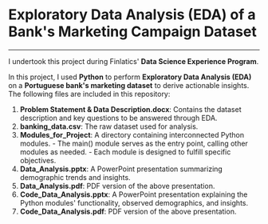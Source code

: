 # Exploratory Data Analysis (EDA) of a Bank's Marketing Campaign Dataset
---
I undertook this project during Finlatics' **Data Science Experience Program**.

In this project, I used **Python** to perform **Exploratory Data Analysis (EDA)** on a **Portuguese bank's marketing dataset** to derive actionable insights. The following files are included in this repository:

1. **Problem Statement & Data Description.docx**: Contains the dataset description and key questions to be answered through EDA.
2. **banking_data.csv**: The raw dataset used for analysis.
3. **Modules_for_Project**:   A directory containing interconnected Python modules.
                            - The main() module serves as the entry point, calling other modules as needed.
                            - Each module is designed to fulfill specific objectives.
5. **Data_Analysis.pptx**: A PowerPoint presentation summarizing demographic trends and insights.
6. **Data_Analysis.pdf**: PDF version of the above presentation.
7.  **Code_Data_Analysis.pptx**: A PowerPoint presentation explaining the Python modules' functionality, observed demographics, and insights.
8.  **Code_Data_Analysis.pdf**: PDF version of the above presentation.
